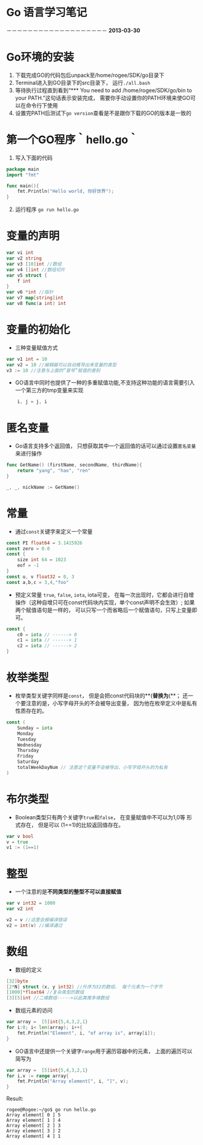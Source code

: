 # Go 语言学习笔记
－－－－－－－－－－－－－－－－－－－
**2013-03-30**


# Go环境的安装
1. 下载完成GO的代码包后unpack至/home/rogee/SDK/go目录下
2. Terminal进入到GO目录下的src目录下， 运行`./all.bash`
3. 等待执行过程直到看到“*** You need to add /home/rogee/SDK/go/bin to your PATH.”这句话表示安装完成， 需要你手动设置你的PATH环境来使GO可以在命令行下使用
4. 设置完PATH后测试下`go version`查看是不是跟你下载的GO的版本是一致的


# 第一个GO程序｀hello.go｀

1. 写入下面的代码

```go
package main
import "fmt"

func main(){
    fmt.Println("Hello world, 你好世界");
}
```
2. 运行程序 `go run hello.go`

# 变量的声明

```go
var vi int
var v2 string
var v3 [10]int //数组
var v4 []int //数组切片
var v5 struct {
    f int
}
var v6 *int //指针
var v7 map[string]int
var v8 func(a int) int
```

# 变量的初始化
* 三种变量赋值方式

```go
var v1 int = 10
var v2 = 10 //编辑器可以自动推导出来变量的类型
v3 := 10 //注意与上面的“冒号”赋值的差别
```
* GO语言中同时也提供了一种的多重赋值功能,不支持这种功能的语言需要引入一个第三方的tmp变量来实现

```go
    i, j = j, i
```

#  匿名变量
* Go语言支持多个返回值， 只想获取其中一个返回值的话可以通过设置`匿名变量`来进行操作

```go
func GetName() (firstName, secondName, thirdName){
    return "yang", "hao", "ren"
}

_, _, nickName := GetName()
```

# 常量
* 通过`const`关键字来定义一个常量

```go
const PI float64 = 3.1415926
const zero = 0.0
const {
    size int 64 = 1023
    eof = -1
}
const u, v float32 = 0, 3
const a,b,c = 3,4,"foo"
```
* 预定义常量 `true`, `false`, `iota`, iota可变， 在每一次出现时，它都会进行自增操作（这种自增只可在const代码块内实现，单个const声明不会生效）; 如果两个赋值语句是一样的， 可以只写一个而省略后一个赋值语句，只写上变量即可。

```go
const {
    c0 = iota // ------> 0
    c1 = iota // ------> 1
    c2 = iota // ------> 2
}
```

# 枚举类型
* 枚举类型关键字同样是`const`， 但是会把const代码块的**{**替换为**(**； 还一个要注意的是，小写字母开头的不会被导出变量， 因为他在枚举定义中是私有性质存在的。

```go
const (
    Sunday = iota
    Monday
    Tuesday
    Wednesday
    Thursday
    Friday
    Saturday
    totalWeekDayNum // 注意这个变量不会被导出，小写字母开头的为私有
)
```

# 布尔类型
* Boolean类型只有两个关键字`true`和`false`， 在变量赋值中不可以为1,0等 形式存在， 但是可以 (1==1)的比较返回值存在。

```go
var v bool
v = true
v1 := (1==1)
```

# 整型
* 一个注意的是**不同类型的整型不可以直接赋值**

```go
var v int32 = 1000
var v2 int

v2 = v //这里会报编译错误
v2 = int(v) //编译通过
```

# 数组
* 数组的定义

```go
[32]byte
[2*N] struct (x, y int32) //升序为32的数组， 每个元素为一个字节
[1000]*float64 //复杂类型的数组
[3][5]int //二维数组----->以此类推多维数组
```
* 数组元素的访问

```go
var array =  [5]int{5,4,3,2,1}
for i:0; i< len(array); i++{
    fmt.Println("Element", i, "of array is", array[i]);
}
```

* GO语言中还提供一个关键字`range`用于遍历容器中的元素， 上面的遍历可以简写为

```go
var array =  [5]int{5,4,3,2,1}
for i,v := range array{
    fmt.Println("Array element[", i, "]", v);
}
```
Result:
```
rogee@Rogee:~/go$ go run hello.go
Array element[ 0 ] 5
Array element[ 1 ] 4
Array element[ 2 ] 3
Array element[ 3 ] 2
Array element[ 4 ] 1
```